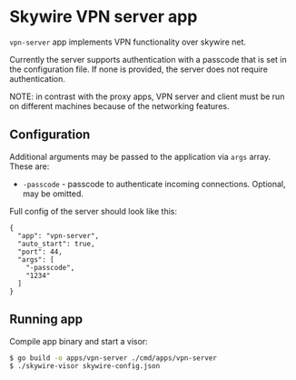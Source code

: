 # Skywire VPN server app

`vpn-server` app implements VPN functionality over skywire net.

Currently the server supports authentication with a passcode that is set in the configuration file.
If none is provided, the server does not require authentication.

NOTE: in contrast with the proxy apps, VPN server and client must be run on different machines because of the networking features.

## Configuration

Additional arguments may be passed to the application via `args` array. These are:
- `-passcode` - passcode to authenticate incoming connections. Optional, may be omitted.

Full config of the server should look like this:
```json5
{
  "app": "vpn-server",
  "auto_start": true,
  "port": 44,
  "args": [
    "-passcode",
    "1234"
  ]
}
```

## Running app

Compile app binary and start a visor:

```sh
$ go build -o apps/vpn-server ./cmd/apps/vpn-server
$ ./skywire-visor skywire-config.json
```